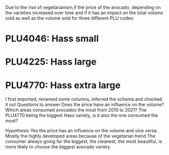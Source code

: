 Due to the rise of vegetarianism,if the price of the avocado, depending on the varieties increased over time and if it has an impact on the total volume sold as well as the volume sold for three different PLU codes: 
# PLU4046: Hass small
# PLU4225: Hass large
# PLU4770: Hass extra large
I first imported, renamed some columns, inferred the schema and checked it out
Questions to answer
Does the price have an influence on the volume? 
Which areas consumed avocados the most from 2015 to 2021?
The PLU4770 being the biggest Hass variety, is it also the one consumed the most?

Hypothesis
Yes the price has an influence on the volume and vice versa. 
Mostly the highly developed areas because of the vegetarian trend
The consumer always going for the biggest, the cleanest, the most beautiful, is more likely to choose the biggest avocado variety
